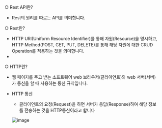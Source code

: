 ○ Rest API란?
- Rest의 원리를 따르는 API를 의미합니다.

○ Rest란?
- HTTP URI(Uniform Resource Identifier)를 통해 자원(Resource)을 명시하고, HTTP Method(POST, GET, PUT, DELETE)를 통해 해당 자원에 대한 CRUD Operation를 적용하는 것을 의미합니다.
-
○ HTTP란? 
- 웹 페이지를 주고 받는 소프트웨어 web 브라우저(클라이언트)와  web 서버(서버)가 통신을 할 때 사용하는 통신 규칙입니다.
- HTTP 통신
  - 클라이언트의 요청(Request)을 하면 서버가 응답(Response)하여 해당 정보를 전송하는 것을 HTTP통신이라고 합니다
  
  ![image](https://user-images.githubusercontent.com/77110648/129658887-192a4d1e-ec09-4991-baf3-d1b53845d144.png)
